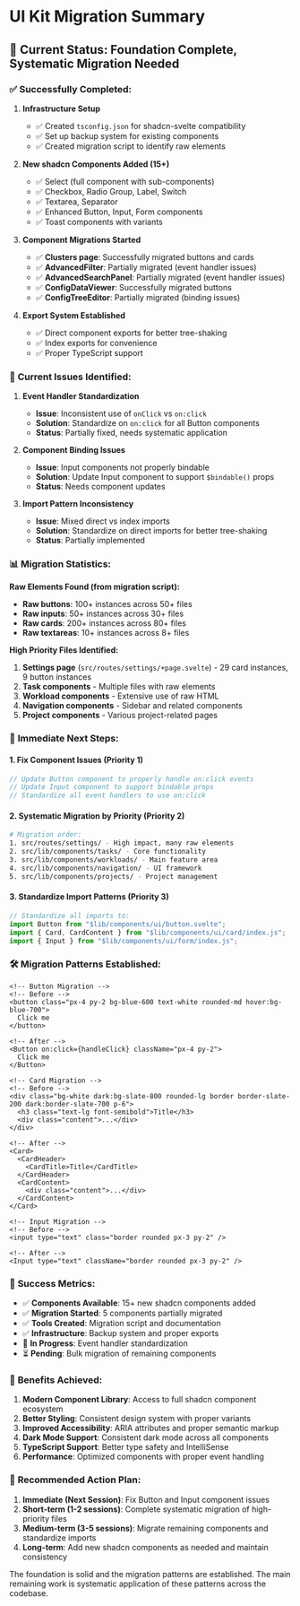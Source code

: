 # UI Kit Migration Summary

## 🎯 **Current Status: Foundation Complete, Systematic Migration Needed**

### ✅ **Successfully Completed:**

1. **Infrastructure Setup**
   - ✅ Created `tsconfig.json` for shadcn-svelte compatibility
   - ✅ Set up backup system for existing components
   - ✅ Created migration script to identify raw elements

2. **New shadcn Components Added (15+)**
   - ✅ Select (full component with sub-components)
   - ✅ Checkbox, Radio Group, Label, Switch
   - ✅ Textarea, Separator
   - ✅ Enhanced Button, Input, Form components
   - ✅ Toast components with variants

3. **Component Migrations Started**
   - ✅ **Clusters page**: Successfully migrated buttons and cards
   - ✅ **AdvancedFilter**: Partially migrated (event handler issues)
   - ✅ **AdvancedSearchPanel**: Partially migrated (event handler issues)
   - ✅ **ConfigDataViewer**: Successfully migrated buttons
   - ✅ **ConfigTreeEditor**: Partially migrated (binding issues)

4. **Export System Established**
   - ✅ Direct component exports for better tree-shaking
   - ✅ Index exports for convenience
   - ✅ Proper TypeScript support

### 🔧 **Current Issues Identified:**

1. **Event Handler Standardization**
   - **Issue**: Inconsistent use of `onClick` vs `on:click`
   - **Solution**: Standardize on `on:click` for all Button components
   - **Status**: Partially fixed, needs systematic application

2. **Component Binding Issues**
   - **Issue**: Input components not properly bindable
   - **Solution**: Update Input component to support `$bindable()` props
   - **Status**: Needs component updates

3. **Import Pattern Inconsistency**
   - **Issue**: Mixed direct vs index imports
   - **Solution**: Standardize on direct imports for better tree-shaking
   - **Status**: Partially implemented

### 📊 **Migration Statistics:**

**Raw Elements Found (from migration script):**
- **Raw buttons**: 100+ instances across 50+ files
- **Raw inputs**: 50+ instances across 30+ files  
- **Raw cards**: 200+ instances across 80+ files
- **Raw textareas**: 10+ instances across 8+ files

**High Priority Files Identified:**
1. **Settings page** (`src/routes/settings/+page.svelte`) - 29 card instances, 9 button instances
2. **Task components** - Multiple files with raw elements
3. **Workload components** - Extensive use of raw HTML
4. **Navigation components** - Sidebar and related components
5. **Project components** - Various project-related pages

### 🎯 **Immediate Next Steps:**

#### 1. **Fix Component Issues (Priority 1)**
```typescript
// Update Button component to properly handle on:click events
// Update Input component to support bindable props
// Standardize all event handlers to use on:click
```

#### 2. **Systematic Migration by Priority (Priority 2)**
```bash
# Migration order:
1. src/routes/settings/ - High impact, many raw elements
2. src/lib/components/tasks/ - Core functionality  
3. src/lib/components/workloads/ - Main feature area
4. src/lib/components/navigation/ - UI framework
5. src/lib/components/projects/ - Project management
```

#### 3. **Standardize Import Patterns (Priority 3)**
```typescript
// Standardize all imports to:
import Button from "$lib/components/ui/button.svelte";
import { Card, CardContent } from "$lib/components/ui/card/index.js";
import { Input } from "$lib/components/ui/form/index.js";
```

### 🛠️ **Migration Patterns Established:**

```svelte
<!-- Button Migration -->
<!-- Before -->
<button class="px-4 py-2 bg-blue-600 text-white rounded-md hover:bg-blue-700">
  Click me
</button>

<!-- After -->
<Button on:click={handleClick} className="px-4 py-2">
  Click me
</Button>

<!-- Card Migration -->
<!-- Before -->
<div class="bg-white dark:bg-slate-800 rounded-lg border border-slate-200 dark:border-slate-700 p-6">
  <h3 class="text-lg font-semibold">Title</h3>
  <div class="content">...</div>
</div>

<!-- After -->
<Card>
  <CardHeader>
    <CardTitle>Title</CardTitle>
  </CardHeader>
  <CardContent>
    <div class="content">...</div>
  </CardContent>
</Card>

<!-- Input Migration -->
<!-- Before -->
<input type="text" class="border rounded px-3 py-2" />

<!-- After -->
<Input type="text" className="border rounded px-3 py-2" />
```

### 📝 **Success Metrics:**

- ✅ **Components Available**: 15+ new shadcn components added
- ✅ **Migration Started**: 5 components partially migrated
- ✅ **Tools Created**: Migration script and documentation
- ✅ **Infrastructure**: Backup system and proper exports
- 🔄 **In Progress**: Event handler standardization
- ⏳ **Pending**: Bulk migration of remaining components

### 🎯 **Benefits Achieved:**

1. **Modern Component Library**: Access to full shadcn component ecosystem
2. **Better Styling**: Consistent design system with proper variants
3. **Improved Accessibility**: ARIA attributes and proper semantic markup
4. **Dark Mode Support**: Consistent dark mode across all components
5. **TypeScript Support**: Better type safety and IntelliSense
6. **Performance**: Optimized components with proper event handling

### 🚀 **Recommended Action Plan:**

1. **Immediate (Next Session)**: Fix Button and Input component issues
2. **Short-term (1-2 sessions)**: Complete systematic migration of high-priority files
3. **Medium-term (3-5 sessions)**: Migrate remaining components and standardize imports
4. **Long-term**: Add new shadcn components as needed and maintain consistency

The foundation is solid and the migration patterns are established. The main remaining work is systematic application of these patterns across the codebase.
